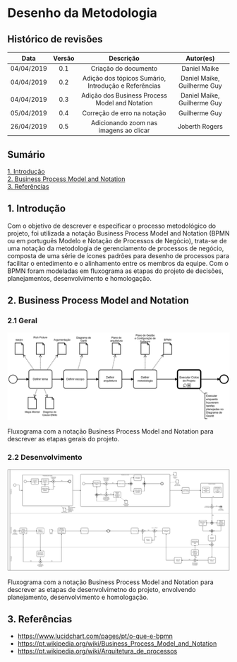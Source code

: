 # Desenho da Metodologia

## Histórico de revisões

|   Data   |  Versão  |        Descrição       |          Autor(es)          |
|:--------:|:--------:|:----------------------:|:---------------------------:|
|04/04/2019|   0.1    | Criação do documento       |   Daniel Maike  |
|04/04/2019|   0.2   | Adição dos tópicos Sumário, Introdução e Referências      |   Daniel Maike, Guilherme Guy  |
|04/04/2019|   0.3   | Adição dos Business Process Model and Notation      |   Daniel Maike, Guilherme Guy  |
|05/04/2019|   0.4   | Correção de erro na notação      |   Guilherme Guy  |
| 26/04/2019 | 0.5 | Adicionando zoom nas imagens ao clicar | Joberth Rogers |

## Sumário

[1. Introdução](#1-introducao) <br>
[2. Business Process Model and Notation](#2-business-process-model-and-notation) <br>
[3. Referências](#3-referencias)

## 1. Introdução

Com o objetivo de descrever e especificar o processo metodológico do projeto, foi utilizada a notação Business Process Model and Notation (BPMN ou em português Modelo e Notação de Processos de Negócio), trata-se de uma notação da metodologia de gerenciamento de processos de negócio, composta de uma série de ícones padrões para desenho de processos para facilitar o entedimento e o alinhamento entre os membros da equipe. Com o BPMN foram modeladas em fluxograma as etapas do projeto de decisões, planejamentos, desenvolvimento e homologação.

## 2. Business Process Model and Notation

### 2.1 Geral

[![BPMN2](img/bpmn_geral.png)](img/bpmn_geral.png)

Fluxograma com a notação Business Process Model and Notation para descrever as etapas gerais do projeto.

### 2.2 Desenvolvimento

[![BPMN1](img/bpmn_desenvolvimento.png)](img/bpmn_desenvolvimento.png)

Fluxograma com a notação Business Process Model and Notation para descrever as etapas de desenvolvimetno do projeto, envolvendo planejamento, desenvolvimento e homologação.

## 3. Referências
* <https://www.lucidchart.com/pages/pt/o-que-e-bpmn> <br>
* <https://pt.wikipedia.org/wiki/Business_Process_Model_and_Notation> <br>
* <https://pt.wikipedia.org/wiki/Arquitetura_de_processos>